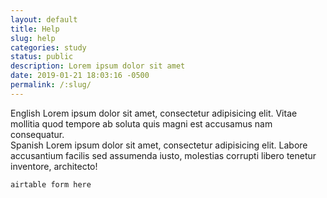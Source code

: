 ```yaml
---
layout: default
title: Help
slug: help
categories: study
status: public
description: Lorem ipsum dolor sit amet
date: 2019-01-21 18:03:16 -0500
permalink: /:slug/
---
```


  <div class="languages">
    <div class="language-en">English Lorem ipsum dolor sit amet, consectetur adipisicing elit. Vitae mollitia quod tempore ab soluta quis magni est accusamus nam consequatur.</div>
    <div class="language-es">Spanish Lorem ipsum dolor sit amet, consectetur adipisicing elit. Labore accusantium facilis sed assumenda iusto, molestias corrupti libero tenetur inventore, architecto!</div>
  </div>

  ```
  airtable form here
  ```